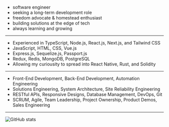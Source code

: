 - software engineer
- seeking a long-term development role
- freedom advocate & homestead enthusiast
- building solutions at the edge of tech
- always learning and growing 

---- ---- ----
 
- Experienced in TypeScript, Node.js, React.js, Next.js, and Tailwind CSS
- JavaScript, HTML, CSS, Vue.js
- Express.js, Sequelize.js, Passport.js
- Redux, Redis, MongoDB, PostgreSQL
- Allowing my curiousity to spread into React Native, Rust, and Solidity

---- ---- ----

- Front-End Development, Back-End Development, Automation Engineering
- Solutions Engineering, System Architecture, Site Reliability Engineering
- RESTful APIs, Responsive Designs, Database Management, DevOps, Git
- SCRUM, Agile, Team Leadership, Project Ownership, Product Demos, Sales Engineering

---- ---- ----

![GitHub stats](https://github-readme-stats.vercel.app/api?username=elehma4&theme=shadow_blue&show_icons=true)
